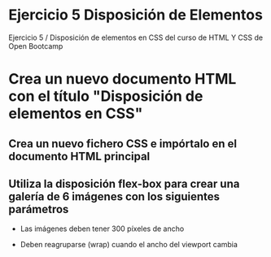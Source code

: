 # Ejercicio 5 Disposición de Elementos
Ejercicio 5 / Disposición de elementos en CSS del curso de HTML Y CSS de Open Bootcamp

# Crea un nuevo documento HTML con el título "Disposición de elementos en CSS"
 
## Crea un nuevo fichero CSS e impórtalo en el documento HTML principal

## Utiliza la disposición flex-box para crear una galería de 6 imágenes con los siguientes parámetros

* Las imágenes deben tener 300 píxeles de ancho

* Deben reagruparse (wrap) cuando el ancho del viewport cambia
